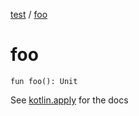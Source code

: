 [test](../index.md) / [foo](./foo.md)

# foo

`fun foo(): Unit`

See [kotlin.apply](#) for the docs

